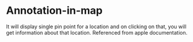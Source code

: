# Annotation-in-map
It will display single pin point for a location and on clicking on that, you will get information about that location.
Referenced from apple documentation.
